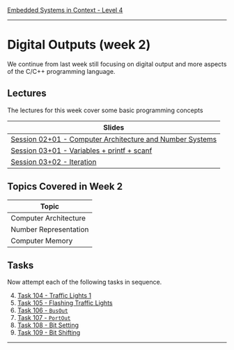 [Embedded Systems in Context - Level 4](README.md)

---

# Digital Outputs (week 2)
We continue from last week still focusing on digital output and more aspects of the C/C++ programming language.

## Lectures
The lectures for this week cover some basic programming concepts

| Slides |
| --- |
| [Session 02+01 -  Computer Architecture and Number Systems](https://liveplymouthac-my.sharepoint.com/:p:/g/personal/nicholas_outram_plymouth_ac_uk/EWx7TU3xAZJCsiP7IRQwRO0B4SmFZjx-_P15x9a2ErUPag) |
| [Session 03+01 - Variables + printf + scanf](https://liveplymouthac-my.sharepoint.com/:p:/g/personal/nicholas_outram_plymouth_ac_uk/ET-lZkT0siJEp6p10C06lxYBYltE1AaFuhY6dRLyHyBcTg?e=uJ3PK4) |
| [Session 03+02 - Iteration](https://liveplymouthac-my.sharepoint.com/:p:/g/personal/nicholas_outram_plymouth_ac_uk/EehKTtTJ5ahPg7nl395kuuEBnFX4gvgVrEQLRLGAeVRn5A) |

## Topics Covered in Week 2

| Topic |
| --- |
| Computer Architecture |
| Number Representation |
| Computer Memory |


## Tasks
Now attempt each of the following tasks in sequence.

 4. [Task 104 - Traffic Lights 1]()
 1. [Task 105 - Flashing Traffic Lights]()
 1. [Task 106 - `BusOut`]()
 1. [Task 107 - `PortOut`](TASK107.md)
 1. [Task 108 - Bit Setting]()
 1. [Task 109 - Bit Shifting]()

---

